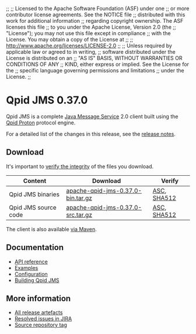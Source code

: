 ;;
;; Licensed to the Apache Software Foundation (ASF) under one
;; or more contributor license agreements.  See the NOTICE file
;; distributed with this work for additional information
;; regarding copyright ownership.  The ASF licenses this file
;; to you under the Apache License, Version 2.0 (the
;; "License"); you may not use this file except in compliance
;; with the License.  You may obtain a copy of the License at
;;
;;   http://www.apache.org/licenses/LICENSE-2.0
;;
;; Unless required by applicable law or agreed to in writing,
;; software distributed under the License is distributed on an
;; "AS IS" BASIS, WITHOUT WARRANTIES OR CONDITIONS OF ANY
;; KIND, either express or implied.  See the License for the
;; specific language governing permissions and limitations
;; under the License.
;;

# Qpid JMS 0.37.0

Qpid JMS is a complete [Java Message Service][jms] 2.0 client built
using the [Qpid Proton]({{site_url}}/proton/index.html) protocol engine.

For a detailed list of the changes in this release, see the [release
notes](release-notes.html).

[jms]: http://en.wikipedia.org/wiki/Java_Message_Service

## Download

It's important to [verify the
integrity]({{site_url}}/download.html#verify-what-you-download) of the
files you download.

| Content | Download | Verify |
|---------|----------|--------|
| Qpid JMS binaries | [apache-qpid-jms-0.37.0-bin.tar.gz](http://archive.apache.org/dist/qpid/jms/0.37.0/apache-qpid-jms-0.37.0-bin.tar.gz) | [ASC](https://archive.apache.org/dist/qpid/jms/0.37.0/apache-qpid-jms-0.37.0-bin.tar.gz.asc), [SHA512](https://archive.apache.org/dist/qpid/jms/0.37.0/apache-qpid-jms-0.37.0-bin.tar.gz.sha512) |
| Qpid JMS source code | [apache-qpid-jms-0.37.0-src.tar.gz](http://archive.apache.org/dist/qpid/jms/0.37.0/apache-qpid-jms-0.37.0-src.tar.gz) | [ASC](https://archive.apache.org/dist/qpid/jms/0.37.0/apache-qpid-jms-0.37.0-src.tar.gz.asc), [SHA512](https://archive.apache.org/dist/qpid/jms/0.37.0/apache-qpid-jms-0.37.0-src.tar.gz.sha512) |

The client is also available [via Maven]({{site_url}}/maven.html).

## Documentation


<div class="two-column" markdown="1">

 - [API reference](http://docs.oracle.com/javaee/7/api/javax/jms/package-summary.html)
 - [Examples](https://github.com/apache/qpid-jms/tree/0.37.0/qpid-jms-examples)
 - [Configuration](docs/index.html)
 - [Building Qpid JMS](building.html)

</div>


## More information

 - [All release artefacts](http://archive.apache.org/dist/qpid/jms/0.37.0)
 - [Resolved issues in JIRA](https://issues.apache.org/jira/issues/?jql=project+%3D+QPIDJMS+AND+fixVersion+%3D+%270.37.0%27+AND+resolution+%3D+%27fixed%27+ORDER+BY+priority+DESC)
 - [Source repository tag](https://gitbox.apache.org/repos/asf/qpid-jms.git/tree/refs/tags/0.37.0)

<script type="text/javascript">
  _deferredFunctions.push(function() {
      if ("0.37.0" === "{{current_jms_release}}") {
          _modifyCurrentReleaseLinks();
      }
  });
</script>